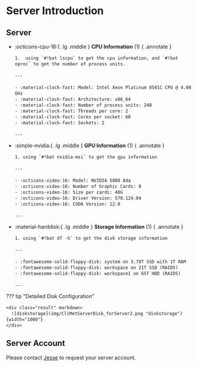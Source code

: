 # Server Introduction

## Server

<div class="grid cards" markdown>

- :octicons-cpu-16:{ .lg .middle } **CPU Information** (1)
  { .annotate }

      1.  using `#!bat lscpu` to get the cpu information, and `#!bat nproc` to get the number of process units.

      ---

      - :material-clock-fast: Model: Intel Xeon Platinum 8581C CPU @ 4.00 GHz
      - :material-clock-fast: Architecture: x86_64
      - :material-clock-fast: Number of process units: 240
      - :material-clock-fast: Threads per core: 2
      - :material-clock-fast: Cores per socket: 60
      - :material-clock-fast: Sockets: 2

      ---

- :simple-nvidia:{ .lg .middle } **GPU Information** (1)
  { .annotate }

      1. using `#!bat nvidia-msi` to get the gpu information

      ---

      - :octicons-video-16: Model: NVIDIA 5880 Ada
      - :octicons-video-16: Number of Graphic Cards: 8
      - :octicons-video-16: Size per cards: 48G
      - :octicons-video-16: Driver Version: 570.124.04
      - :octicons-video-16: CUDA Version: 12.8

      ---

- :material-harddisk:{ .lg .middle } **Storage Information** (1)
  { .annotate }

      1. using `#!bat df -h` to get the disk storage information

      ---

      - :fontawesome-solid-floppy-disk: system on 3.78T SSD with 1T RAM
      - :fontawesome-solid-floppy-disk: workspace on 21T SSD (RAID5)
      - :fontawesome-solid-floppy-disk: workspace1 on 65T HDD (RAID5)

      ---

  </div>

??? tip "Detailed Disk Configuration"

    <div class="result" markdown>
      ![diskstorage](img/CliMetServerDisk_forServer2.png "diskstorage"){width="1000"}
    </div>

## Server Account

Please contact [Jesse](mailto:jessellyu@ust.hk) to request your server account.
